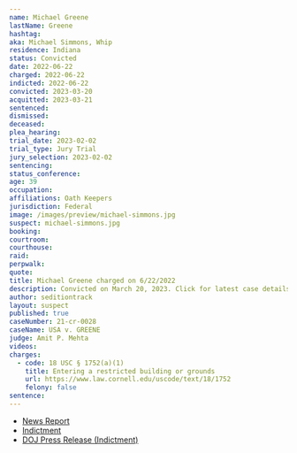 ```yaml
---
name: Michael Greene
lastName: Greene
hashtag:
aka: Michael Simmons, Whip
residence: Indiana
status: Convicted
date: 2022-06-22
charged: 2022-06-22
indicted: 2022-06-22
convicted: 2023-03-20
acquitted: 2023-03-21
sentenced:
dismissed:
deceased:
plea_hearing:
trial_date: 2023-02-02
trial_type: Jury Trial
jury_selection: 2023-02-02
sentencing:
status_conference:
age: 39
occupation:
affiliations: Oath Keepers
jurisdiction: Federal
image: /images/preview/michael-simmons.jpg
suspect: michael-simmons.jpg
booking:
courtroom:
courthouse:
raid:
perpwalk:
quote:
title: Michael Greene charged on 6/22/2022
description: Convicted on March 20, 2023. Click for latest case details.
author: seditiontrack
layout: suspect
published: true
caseNumber: 21-cr-0028
caseName: USA v. GREENE
judge: Amit P. Mehta
videos:
charges:
  - code: 18 USC § 1752(a)(1)
    title: Entering a restricted building or grounds
    url: https://www.law.cornell.edu/uscode/text/18/1752
    felony: false
sentence:
---
```


- [News Report](https://www.indystar.com/story/news/local/2022/06/24/oath-keeper-michael-greene-from-indianapolis-arrested-alleged-role-capitol-riot/7723352001/)
- [Indictment](https://www.justice.gov/usao-dc/case-multi-defendant/file/1515111/download)
- [DOJ Press Release (Indictment)](https://www.justice.gov/usao-dc/pr/member-oath-keepers-indicted-conspiracy-and-other-offenses-related-us-capitol-breach)
